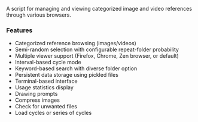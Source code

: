 A script for managing and viewing categorized image and video references through various browsers. 

### Features

- Categorized reference browsing (images/videos)
- Semi-random selection with configurable repeat-folder probability
- Multiple viewer support (Firefox, Chrome, Zen browser, or default)
- Interval-based cycle mode
- Keyword-based search with diverse folder option
- Persistent data storage using pickled files
- Terminal-based interface
- Usage statistics display
- Drawing prompts
- Compress images
- Check for unwanted files
- Load cycles or series of cycles
